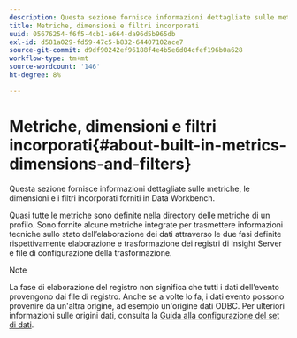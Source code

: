 ```yaml
---
description: Questa sezione fornisce informazioni dettagliate sulle metriche, le dimensioni e i filtri incorporati forniti in Data Workbench.
title: Metriche, dimensioni e filtri incorporati
uuid: 05676254-f6f5-4cb1-a664-da96d5b965db
exl-id: d581a029-fd59-47c5-b832-64407102ace7
source-git-commit: d9df90242ef96188f4e4b5e6d04cfef196b0a628
workflow-type: tm+mt
source-wordcount: '146'
ht-degree: 8%

---
```


# Metriche, dimensioni e filtri incorporati{#about-built-in-metrics-dimensions-and-filters}

Questa sezione fornisce informazioni dettagliate sulle metriche, le dimensioni e i filtri incorporati forniti in Data Workbench.

Quasi tutte le metriche sono definite nella directory delle metriche di un profilo. Sono fornite alcune metriche integrate per trasmettere informazioni tecniche sullo stato dell’elaborazione dei dati attraverso le due fasi definite rispettivamente elaborazione e trasformazione dei registri di Insight Server e file di configurazione della trasformazione.

>[!NOTE]
>
>La fase di elaborazione del registro non significa che tutti i dati dell’evento provengono dai file di registro. Anche se a volte lo fa, i dati evento possono provenire da un&#39;altra origine, ad esempio un&#39;origine dati ODBC. Per ulteriori informazioni sulle origini dati, consulta la [Guida alla configurazione del set di dati](https://docs.adobe.com/content/help/en/data-workbench/using/dataset/c-dataset-constr.html).

